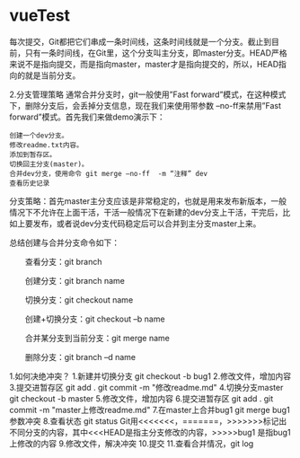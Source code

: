 # vueTest
每次提交，Git都把它们串成一条时间线，这条时间线就是一个分支。截止到目前，只有一条时间线，在Git里，这个分支叫主分支，即master分支。HEAD严格来说不是指向提交，而是指向master，master才是指向提交的，所以，HEAD指向的就是当前分支。

2.分支管理策略
通常合并分支时，git一般使用”Fast forward”模式，在这种模式下，删除分支后，会丢掉分支信息，现在我们来使用带参数 –no-ff来禁用”Fast forward”模式。首先我们来做demo演示下：

	创建一个dev分支。
	修改readme.txt内容。
	添加到暂存区。
	切换回主分支(master)。
	合并dev分支，使用命令 git merge –no-ff  -m “注释” dev
	查看历史记录
分支策略：首先master主分支应该是非常稳定的，也就是用来发布新版本，一般情况下不允许在上面干活，干活一般情况下在新建的dev分支上干活，干完后，比如上要发布，或者说dev分支代码稳定后可以合并到主分支master上来。

总结创建与合并分支命令如下：

　　查看分支：git branch

　　创建分支：git branch name

　　切换分支：git checkout name

　　创建+切换分支：git checkout –b name

　　合并某分支到当前分支：git merge name

　　删除分支：git branch –d name

1.如何决绝冲突？
	1.新建并切换分支 git checkout -b bug1
	2.修改文件，增加内容 
	3.提交进暂存区 git add .  git commit -m "修改readme.md"
	4.切换分支master git checkout -b master
	5.修改文件，增加内容
	6.提交进暂存区 git add . git commit -m "master上修改readme.md"
	7.在master上合并bug1 git merge bug1
	参数冲突
	8.查看状态 git status
	Git用<<<<<<<，=======，>>>>>>>标记出不同分支的内容，其中<<<HEAD是指主分支修改的内容，>>>>>bug1 是指bug1上修改的内容
	9.修改文件，解决冲突
	10.提交
	11.查看合并情况，git log


